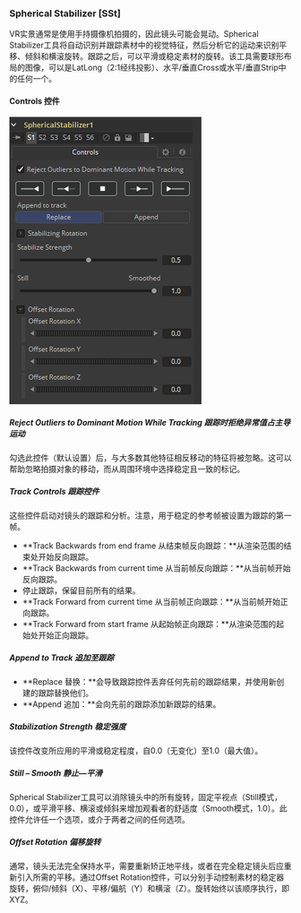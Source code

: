### Spherical Stabilizer [SSt]

VR实景通常是使用手持摄像机拍摄的，因此镜头可能会晃动。Spherical Stabilizer工具将自动识别并跟踪素材中的视觉特征，然后分析它的运动来识别平移、倾斜和横滚旋转。跟踪之后，可以平滑或稳定素材的旋转。该工具需要球形布局的图像，可以是LatLong（2:1经纬投影）、水平/垂直Cross或水平/垂直Strip中的任何一个。

#### Controls 控件

![SSt_Controls](images/SSt_Controls.png)

##### Reject Outliers to Dominant Motion While Tracking 跟踪时拒绝异常值占主导运动

勾选此控件（默认设置）后，与大多数其他特征相反移动的特征将被忽略。这可以帮助忽略拍摄对象的移动，而从周围环境中选择稳定且一致的标记。

##### Track Controls 跟踪控件

这些控件启动对镜头的跟踪和分析。注意，用于稳定的参考帧被设置为跟踪的第一帧。

- **Track Backwards from end frame 从结束帧反向跟踪：**从渲染范围的结束处开始反向跟踪。
- **Track Backwards from current time 从当前帧反向跟踪：**从当前帧开始反向跟踪。
- 停止跟踪，保留目前所有的结果。
- **Track Forward from current time 从当前帧正向跟踪：**从当前帧开始正向跟踪。
- **Track Forward from start frame 从起始帧正向跟踪：**从渲染范围的起始处开始正向跟踪。

##### Append to Track 追加至跟踪

- **Replace 替换：**会导致跟踪控件丢弃任何先前的跟踪结果，并使用新创建的跟踪替换他们。
- **Append 追加：**会向先前的跟踪添加新跟踪的结果。

##### Stabilization Strength 稳定强度

该控件改变所应用的平滑或稳定程度，自0.0（无变化）至1.0（最大值）。

##### Still – Smooth 静止—平滑

Spherical Stabilizer工具可以消除镜头中的所有旋转，固定平视点（Still模式，0.0），或平滑平移、横滚或倾斜来增加观看者的舒适度（Smooth模式，1.0）。此控件允许任一个选项，或介于两者之间的任何选项。

##### Offset Rotation 偏移旋转

通常，镜头无法完全保持水平，需要重新矫正地平线，或者在完全稳定镜头后应重新引入所需的平移。通过Offset Rotation控件，可以分别手动控制素材的稳定器旋转，俯仰/倾斜（X）、平移/偏航（Y）和横滚（Z）。旋转始终以该顺序执行，即XYZ。

